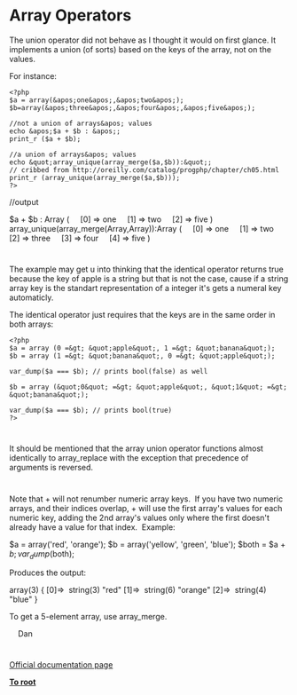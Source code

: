 # Array Operators





The union operator did not behave as I thought it would on first glance. It implements a union (of sorts) based on the keys of the array, not on the values.

For instance:


```
<?php
$a = array(&apos;one&apos;,&apos;two&apos;);
$b=array(&apos;three&apos;,&apos;four&apos;,&apos;five&apos;);

//not a union of arrays&apos; values
echo &apos;$a + $b : &apos;;
print_r ($a + $b);

//a union of arrays&apos; values
echo &quot;array_unique(array_merge($a,$b)):&quot;;
// cribbed from http://oreilly.com/catalog/progphp/chapter/ch05.html
print_r (array_unique(array_merge($a,$b)));
?>
```


//output

$a + $b : Array
(
&#xA0; &#xA0; [0] =&gt; one
&#xA0; &#xA0; [1] =&gt; two
&#xA0; &#xA0; [2] =&gt; five
)
array_unique(array_merge(Array,Array)):Array
(
&#xA0; &#xA0; [0] =&gt; one
&#xA0; &#xA0; [1] =&gt; two
&#xA0; &#xA0; [2] =&gt; three
&#xA0; &#xA0; [3] =&gt; four
&#xA0; &#xA0; [4] =&gt; five
)

  

#



The example may get u into thinking that the identical operator returns true because the key of apple is a string but that is not the case, cause if a string array key is the standart representation of a integer it&apos;s gets a numeral key automaticly. 

The identical operator just requires that the keys are in the same order in both arrays:



```
<?php
$a = array (0 =&gt; &quot;apple&quot;, 1 =&gt; &quot;banana&quot;);
$b = array (1 =&gt; &quot;banana&quot;, 0 =&gt; &quot;apple&quot;);

var_dump($a === $b); // prints bool(false) as well

$b = array (&quot;0&quot; =&gt; &quot;apple&quot;, &quot;1&quot; =&gt; &quot;banana&quot;);

var_dump($a === $b); // prints bool(true)
?>
```



  

#



It should be mentioned that the array union operator functions almost identically to array_replace with the exception that precedence of arguments is reversed.

  

#



Note that + will not renumber numeric array keys.&#xA0; If you have two numeric arrays, and their indices overlap, + will use the first array&apos;s values for each numeric key, adding the 2nd array&apos;s values only where the first doesn&apos;t already have a value for that index.&#xA0; Example:

$a = array(&apos;red&apos;, &apos;orange&apos;);
$b = array(&apos;yellow&apos;, &apos;green&apos;, &apos;blue&apos;);
$both = $a + $b;
var_dump($both);

Produces the output:

array(3) { [0]=&gt;&#xA0; string(3) &quot;red&quot; [1]=&gt;&#xA0; string(6) &quot;orange&quot; [2]=&gt;&#xA0; string(4) &quot;blue&quot; }

To get a 5-element array, use array_merge.

&#xA0; &#xA0; Dan

  

#

[Official documentation page](https://www.php.net/manual/en/language.operators.array.php)

**[To root](/README.md)**